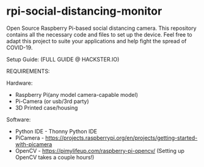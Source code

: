# rpi-social-distancing-monitor

Open Source Raspberry Pi-based social distancing camera. This repository contains all the necessary code and files to set up the device. Feel free to adapt this project to suite your applications and help fight the spread of COVID-19.

Setup Guide:
(FULL GUIDE @ HACKSTER.IO)

REQUIREMENTS: 

Hardware:
- Raspberry Pi(any model camera-capable model)
- Pi-Camera (or usb/3rd party) 
- 3D Printed case/housing

Software:
- Python IDE - Thonny Python IDE
- PiCamera - https://projects.raspberrypi.org/en/projects/getting-started-with-picamera
- OpenCV - https://pimylifeup.com/raspberry-pi-opencv/ (Setting up OpenCV takes a couple hours!)
